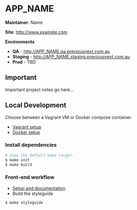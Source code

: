 APP_NAME
===========

**Maintainer**: Name

**Site**: http://www.example.com

**Environments**
* **QA** - http://APP_NAME.qa.previousnext.com.au
* **Staging** - http://APP_NAME.staging.previousnext.com.au
* **Prod** - TBD

## Important

Important project notes go here...

## Local Development

Choose between a Vagrant VM or Docker compose container.

- [Vagrant setup](docs/vm-vagrant.md)
- [Docker setup](docs/vm-docker.md)

### Install dependencies

```bash
# Uses the default make target.
$ make init
$ make build
```

### Front-end workflow

- [Setup and documentation](docs/front-end.md)
- Build the styleguide

```bash
$ make styleguide
```
